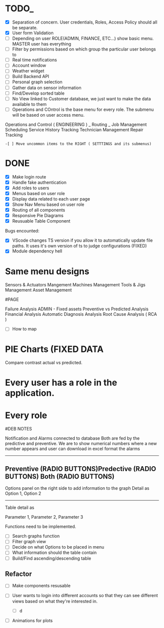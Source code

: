 # TODO\_

- [x] Separation of concern. User credentials, Roles, Access Policy should all be separate.
- [x] User form Validation
- [ ] Depending on user ROLE(ADMIN, FINANCE, ETC...) show basic menu. MASTER user has everything
- [ ] Filter by permissions based on which group the particular user belongs to
- [ ] Real time notifications
- [ ] Account window
- [ ] Weather widget
- [ ] Build Backend API
- [ ] Personal graph selection
- [ ] Gather data on sensor information
- [ ] Find/Develop sorted table
- [ ] No View linked to Customer database, we just want to make the data available to them
- [ ] Operations and COntrol is the base menu for every role. The submenu will be based on user access menu.

Operations and Control ( ENGINEERING )
_ Routing
_ Job Management
Scheduling
Service History Tracking
Technician Management
Repair Tracking

    -[ ] Move uncommon items to the RIGHT ( SETTTINGS and its submenus)

# DONE

- [x] Make login route
- [x] Handle fake authentication
- [x] Add roles to users
- [x] Menus based on user role
- [x] Display data related to each user page
- [x] Show Nav Menu based on user role
- [x] Routing of all components
- [x] Responsive Pie Diagrams
- [x] Reusuable Table Component

Bugs encounted:

- [x] VScode changes TS version if you allow it to automatically update file paths. It uses it's own version of ts to judge configurations (FIXED)
- [x] Module dependency hell

# Same menu designs

Sensors & Actuators Mangement
Machines Management
Tools & Jigs Management
Asset Management

#PAGE

Failure Analysis
ADMIN - Fixed assets
Preventive vs Predicted Analysis
Financial Analysis
Automatic Diagnosis Analysis
Root Cause Analysis ( RCA )

- [ ] How to map

# PIE Charts (FIXED DATA

Compare contrast actual vs predicted.

# Every user has a role in the application.

# Every role

#DEB NOTES

Notification and Alarms connected to database Both are fed by the predictive and preventive.
We are to show numerical numbers where a new number appears and user can download in excel format the alarms

---

## Preventive (RADIO BUTTONS)Predective (RADIO BUTTONS) Both (RADIO BUTTONS)

Options panel on the right side to
add information to the graph
Detail as Option 1, Option 2

---

Table detail as

Parameter 1, Parameter 2, Parameter 3

Functions need to be implemented.

- [ ] Search graphs function
- [ ] Filter graph view
- [ ] Decide on what Options to be placed in menu
- [ ] What information should the table contain
- [ ] Build/Find ascending/descending table

## Refactor

- [ ] Make components resusable

- [ ] User wants to login into different accounts so that they can see different views based on what they're interested in.
  - [ ] d
- [ ] Animations for plots

